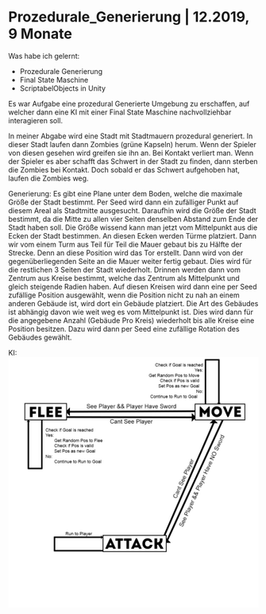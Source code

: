 # Prozedurale_Generierung | 12.2019, 9 Monate

Was habe ich gelernt:
  - Prozedurale Generierung
  - Final State Maschine
  - ScriptabelObjects in Unity

Es war Aufgabe eine prozedural Generierte Umgebung zu erschaffen, auf welcher dann eine KI mit einer Final State Maschine nachvollziehbar interagieren soll.

In meiner Abgabe wird eine Stadt mit Stadtmauern prozedural generiert. In dieser Stadt laufen dann Zombies (grüne Kapseln) herum. Wenn der Spieler von diesen gesehen wird greifen sie ihn an. Bei Kontakt verliert man.
Wenn der Spieler es aber schafft das Schwert in der Stadt zu finden, dann sterben die Zombies bei Kontakt. Doch sobald er das Schwert aufgehoben hat, laufen die Zombies weg.

Generierung:
Es gibt eine Plane unter dem Boden, welche die maximale Größe der Stadt bestimmt. Per Seed wird dann ein zufälliger Punkt auf diesem Areal als Stadtmitte ausgesucht. Daraufhin wird die Größe der Stadt bestimmt, da die Mitte zu allen vier Seiten denselben Abstand zum Ende der Stadt haben soll. Die Größe wissend kann man jetzt vom Mittelpunkt aus die Ecken der Stadt bestimmen. An diesen Ecken werden Türme platziert. Dann wir vom einem Turm aus Teil für Teil die Mauer gebaut bis zu Hälfte der Strecke. Denn an diese Position wird das Tor erstellt. Dann wird von der gegenüberliegenden Seite an die Mauer weiter fertig gebaut. Dies wird für die restlichen 3 Seiten der Stadt wiederholt.
Drinnen werden dann vom Zentrum aus Kreise bestimmt, welche das Zentrum als Mittelpunkt und gleich steigende Radien haben. Auf diesen Kreisen wird dann eine per Seed zufällige Position ausgewählt, wenn die Position nicht zu nah an einem anderen Gebäude ist, wird dort ein Gebäude platziert. Die Art des Gebäudes ist abhängig davon wie weit weg es vom Mittelpunkt ist. Dies wird dann für die angegebene Anzahl (Gebäude Pro Kreis) wiederholt bis alle Kreise eine Position besitzen. Dazu wird dann per Seed eine zufällige Rotation des Gebäudes gewählt.



KI:
![alt text](https://github.com/Vladyslav25/Prozedurale_Generierung/blob/master/FSM_Prozeduarale%20Generierung.jpg)
